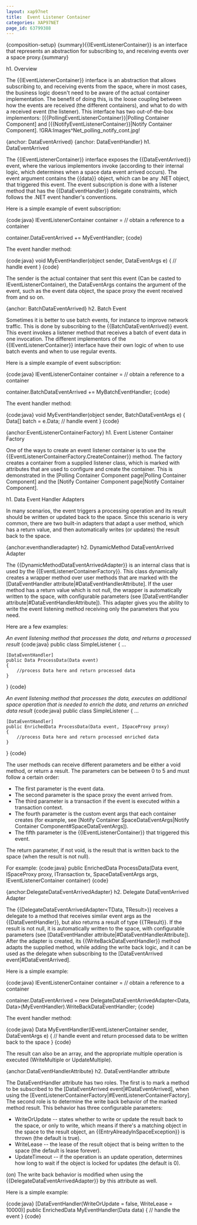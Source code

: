 ```yaml
---
layout: xap97net
title:  Event Listener Container
categories: XAP97NET
page_id: 63799388
---
```


{composition-setup}
{summary}{{IEventListenerContainer}} is an interface that represents an abstraction for subscribing to, and receiving events over a space proxy.{summary}

h1. Overview

The {{IEventListenerContainer}} interface is an abstraction that allows subscribing to, and receiving events from the space, where in most cases, the business logic doesn't need to be aware of the actual container implementation. The benefit of doing this, is the loose coupling between how the events are received (the different containers), and what to do with a received event (the listener). This interface has two out-of-the-box implementors: [{{PollingEventListenerContainer}}|Polling Container Component] and [{{NotifyEventListenerContainer}}|Notify Container Component].
!GRA:Images^Net_polling_notify_cont.jpg!

{anchor: DataEventArrived}
{anchor: DataEventHandler}
h1. DataEventArrived

The {{IEventListenerContainer}} interface exposes the {{DataEventArrived}} event, where the various implementors invoke (according to their internal logic, which determines when a space data event arrived occurs). The event argument contains the {{data}} object, which can be any .NET object, that triggered this event. The event subscription is done with a listener method that has the {{DataEventHandler}} delegate constraints, which follows the .NET event handler's conventions.

Here is a simple example of event subscription:

{code:java}
IEventListenerContainer<Data> container = // obtain a reference to a container

container.DataEventArrived += MyEventHandler;
{code}

The event handler method:

{code:java}
void MyEventHandler(object sender, DataEventArgs<Data> e)
{
    // handle event
}
{code}

The sender is the actual container that sent this event (Can be casted to IEventListenerContainer), the DataEventArgs contains the argument of the event, such as the event data object, the space proxy the event received from and so on.

{anchor: BatchDataEventArrived}
h2. Batch Event

Sometimes it is better to use batch events, for instance to improve network traffic. This is done by subscribing to the {{BatchDataEventArrived}} event. This event invokes a listener method that receives a batch of event data in one invocation. The different implementors of the {{IEventListenerContainer}} interface have their own logic of when to use batch events and when to use regular events.

Here is a simple example of event subscription:

{code:java}
IEventListenerContainer<Data> container = // obtain a reference to a container

container.BatchDataEventArrived += MyBatchEventHandler;
{code}

The event handler method:

{code:java}
void MyEventHandler(object sender, BatchDataEventArgs<Data> e)
{
    Data[] batch = e.Data;
    // handle event
}
{code}

{anchor:EventListenerContainerFactory}
h1. Event Listener Container Factory

One of the ways to create an event listener container is to use the {{EventListenerContainerFactory.CreateContainer}} method. The factory creates a container from a supplied listener class, which is marked with attributes that are used to configure and create the container. This is demonstrated in the [Polling Container Component page|Polling Container Component] and the [Notify Container Component page|Notify Container Component].

h1. Data Event Handler Adapters

In many scenarios, the event triggers a processing operation and its result should be written or updated back to the space. Since this scenario is very common, there are two built-in adapters that adapt a user method, which has a return value, and then automatically writes (or updates) the result back to the space.

{anchor:eventhandleradapter}
h2. DynamicMethod DataEventArrived Adapter

The {{DynamicMethodDataEventArrivedAdapter<TData>}} is an internal class that is used by the {{EventListenerContainerFactory}}. This class dynamically creates a wrapper method over user methods that are marked with the [DataEventHandler attribute|#DataEventHandlerAttribute]. If the user method has a return value which is not null, the wrapper is automatically written to the space, with configurable parameters (see  [DataEventHandler attribute|#DataEventHandlerAttribute]). This adapter gives you the ability to write the event listening method receiving only the parameters that you need.

Here are a few examples:

*An event listening method that processes the data, and returns a processed result*
{code:java}
public class SimpleListener
{
    ...

    [DataEventHandler]
    public Data ProcessData(Data event)
    {
        //process Data here and return processed data
    }
}
{code}

*An event listening method that processes the data, executes an additional space operation that is needed to enrich the data, and returns an enriched data result*
{code:java}
public class SimpleListener
{
    ...

    [DataEventHandler]
    public EnrichedData ProcessData(Data event, ISpaceProxy proxy)
    {
        //process Data here and return processed enriched data
    }
}
{code}

The user methods can receive different parameters and be either a void method, or return a result. The parameters can be between 0 to 5 and must follow a certain order:

* The first parameter is the event data.
* The second parameter is the space proxy the event arrived from.
* The third parameter is a transaction if the event is executed within a transaction context.
* The fourth parameter is the custom event args that each container creates (for example, see [Notify Container SpaceDataEventArgs|Notify Container Component#SpaceDataEventArgs]).
* The fifth parameter is the {{IEventListenerContainer}} that triggered this event.

The return parameter, if not void, is the result that is written back to the space (when the result is not null).

For example:
{code:java}
public EnrichedData ProcessData(Data event, ISpaceProxy proxy, ITransaction tx, SpaceDataEventArgs<object> args, IEventListenerContainer container)
{code}

{anchor:DelegateDataEventArrivedAdapter}
h2. Delegate DataEventArrived Adapter

The {{DelegateDataEventArrivedAdapter<TData, TResult>}} receives a delegate to a method that receives similar event args as the {{DataEventHandler}}, but also returns a result of type {{TResult}}. If the result is not null, it is automatically written to the space, with configurable parameters (see [DataEventHandler attribute|#DataEventHandlerAttribute]). After the adapter is created, its {{WriteBackDataEventHandler}} method adapts the supplied method, while adding the write back logic, and it can be used as the delegate when subscribing to the [DataEventArrived event|#DataEventArrived].

Here is a simple example:

{code:java}
IEventListenerContainer<Data> container = // obtain a reference to a container

container.DataEventArrived = new DelegateDataEventArrivedAdapter<Data, Data>(MyEventHandler).WriteBackDataEventHandler;
{code}

The event handler method:

{code:java}
Data MyEventHandler(IEventListenerContainer sender, DataEventArgs<Data> e)
{
    // handle event and return processed data to be written back to the space
}
{code}

The result can also be an array, and the appropriate multiple operation is executed (WriteMultiple or UpdateMultiple).

{anchor:DataEventHandlerAttribute}
h2. DataEventHandler attribute

The DataEventHandler attribute has two roles. The first is to mark a method to be subscribed to the [DataEventArrived event|#DataEventArrived], when using the [EventListenerContainerFactory|#EventListenerContainerFactory]. The second role is to determine the write back behavior of the marked method result. This behavior has three configurable parameters:
* WriteOrUpdate -- states whether to write or update the result back to the space, or only to write, which means if there's a matching object in the space to the result object, an {{EntryAlreadyInSpaceException}} is thrown (the default is true).
* WriteLease -- the lease of the result object that is being written to the space (the default is lease forever).
* UpdateTimeout -- if the operation is an update operation, determines how long to wait if the object is locked for updates (the default is 0).

(on) The write back behavior is modified when using the {{DelegateDataEventArrivedAdapter}} by this attribute as well.

Here is a simple example:

{code:java}
[DataEventHandler(WriteOrUpdate = false, WriteLease = 10000)]
public EnrichedData MyEventHandler(Data data)
{
    // handle the event
}
{code}